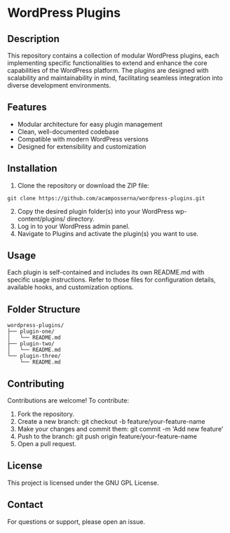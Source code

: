 # WordPress Plugins

## Description

This repository contains a collection of modular WordPress plugins, each implementing specific functionalities to extend and enhance the core capabilities of the WordPress platform. The plugins are designed with scalability and maintainability in mind, facilitating seamless integration into diverse development environments.

## Features

- Modular architecture for easy plugin management
- Clean, well-documented codebase
- Compatible with modern WordPress versions
- Designed for extensibility and customization

## Installation
1. Clone the repository or download the ZIP file:
```
git clone https://github.com/acamposserna/wordpress-plugins.git
```
2. Copy the desired plugin folder(s) into your WordPress wp-content/plugins/ directory.
3. Log in to your WordPress admin panel.
4. Navigate to Plugins and activate the plugin(s) you want to use.

## Usage

Each plugin is self-contained and includes its own README.md with specific usage instructions. Refer to those files for configuration details, available hooks, and customization options.

## Folder Structure

```
wordpress-plugins/
├── plugin-one/
│   └── README.md
├── plugin-two/
│   └── README.md
└── plugin-three/
    └── README.md
```

## Contributing

Contributions are welcome! To contribute:

1. Fork the repository.
2. Create a new branch: git checkout -b feature/your-feature-name
3. Make your changes and commit them: git commit -m 'Add new feature'
4. Push to the branch: git push origin feature/your-feature-name
5. Open a pull request.

## License

This project is licensed under the GNU GPL License.

## Contact

For questions or support, please open an issue.
